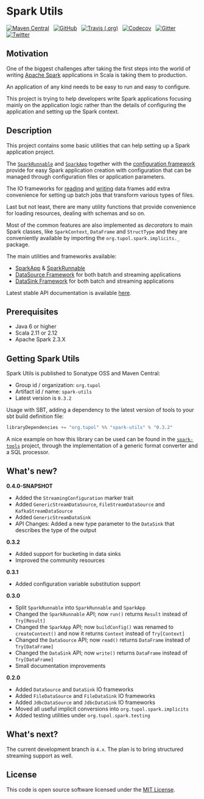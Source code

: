 # Spark Utils #

[![Maven Central](https://img.shields.io/maven-central/v/org.tupol/spark-utils_2.11.svg)](https://mvnrepository.com/artifact/org.tupol/spark-utils) &nbsp;
[![GitHub](https://img.shields.io/github/license/tupol/spark-utils.svg)](https://github.com/tupol/spark-utils/blob/master/LICENSE) &nbsp; 
[![Travis (.org)](https://img.shields.io/travis/tupol/spark-utils.svg)](https://travis-ci.com/tupol/spark-utils) &nbsp; 
[![Codecov](https://img.shields.io/codecov/c/github/tupol/spark-utils.svg)](https://codecov.io/gh/tupol/spark-utils) &nbsp;
[![Gitter](https://badges.gitter.im/spark-utils/spark-utils.svg)](https://gitter.im/spark-utils/spark-utils?utm_source=badge&utm_medium=badge&utm_campaign=pr-badge) &nbsp; 
[![Twitter](https://img.shields.io/twitter/url/https/_tupol.svg?color=%2317A2F2)](https://twitter.com/_tupol) &nbsp; 


## Motivation ##

One of the biggest challenges after taking the first steps into the world of writing
[Apache Spark](https://spark.apache.org/) applications in Scala is taking them to production.

An application of any kind needs to be easy to run and easy to configure.

This project is trying to help developers write Spark applications focusing mainly on the 
application logic rather than the details of configuring the application and setting up the 
Spark context.


## Description ##

This project contains some basic utilities that can help setting up a Spark application project.

The [`SparkRunnable`](docs/spark-runnable.md) and [`SparkApp`](docs/spark-app.md) together with the
[configuration framework](https://github.com/tupol/scala-utils/blob/master/docs/configuration-framework.md)
provide for easy Spark application creation with configuration that can be managed through configuration files or
application parameters.

The IO frameworks for [reading](docs/data-source.md) and [writing](docs/data-sink.md) data frames add extra convenience
for setting up batch jobs that transform various types of files.

Last but not least, there are many utility functions that provide convenience for loading resources, dealing with
schemas and so on.

Most of the common features are also implemented as *decorators* to main Spark classes, like `SparkContext`, `DataFrame`
and `StructType` and they are conveniently available by importing the `org.tupol.spark.implicits._` package.

The main utilities and frameworks available:
- [SparkApp](docs/spark-app.md) & [SparkRunnable](docs/spark-runnable.md)
- [DataSource Framework](docs/data-source.md) for both batch and streaming applications
- [DataSink Framework](docs/data-sink.md) for both batch and streaming applications

Latest stable API documentation is available [here](https://www.javadoc.io/doc/org.tupol/spark-utils_2.11/0.3.1).

## Prerequisites ##

* Java 6 or higher
* Scala 2.11 or 2.12
* Apache Spark 2.3.X


## Getting Spark Utils ##

Spark Utils is published to Sonatype OSS and Maven Central:

- Group id / organization: `org.tupol`
- Artifact id / name: `spark-utils`
- Latest version is `0.3.2`

Usage with SBT, adding a dependency to the latest version of tools to your sbt build definition file:

```scala
libraryDependencies += "org.tupol" %% "spark-utils" % "0.3.2"
```

A nice example on how this library can be used can be found in the
[`spark-tools`](https://github.com/tupol/spark-tools) project, through the implementation
of a generic format converter and a SQL processor.


## What's new? ##

**0.4.0-SNAPSHOT**

- Added the `StreamingConfiguration` marker trait
- Added `GenericStreamDataSource`, `FileStreamDataSource` and `KafkaStreamDataSource`
- Added `GenericStreamDataSink`
- API Changes: Added a new type parameter to the `DataSink` that describes the type of the output

**0.3.2**

- Added support for bucketing in data sinks
- Improved the community resources

**0.3.1**

- Added configuration variable substitution support

**0.3.0**

 - Split `SparkRunnable` into `SparkRunnable` and `SparkApp`
 - Changed the `SparkRunnable` API; now `run()` returns `Result` instead of `Try[Result]`
 - Changed the `SparkApp` API; now `buildConfig()` was renamed to `createContext()` and
   now it returns `Context` instead of `Try[Context]`
 - Changed the `DataSource` API; now `read()` returns `DataFrame` instead of `Try[DataFrame]`
 - Changed the `DataSink` API; now `write()` returns `DataFrame` instead of `Try[DataFrame]`
 - Small documentation improvements

**0.2.0**

 - Added `DataSource` and `DataSink` IO frameworks
 - Added `FileDataSource` and `FileDataSink` IO frameworks
 - Added `JdbcDataSource` and `JdbcDataSink` IO frameworks
 - Moved all useful implicit conversions into `org.tupol.spark.implicits`
 - Added testing utilities under `org.tupol.spark.testing`


## What's next? ##

The current development branch is `4.x`. The plan is to bring structured streaming support as well.


## License ##

This code is open source software licensed under the [MIT License](LICENSE).
